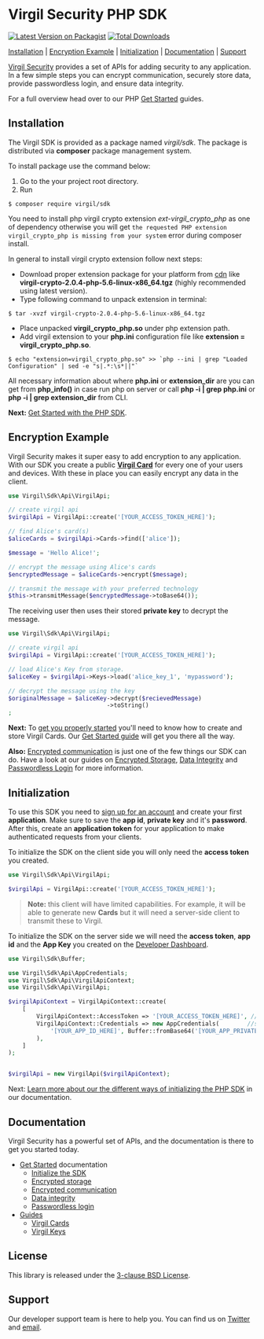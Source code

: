 # Virgil Security PHP SDK 

[![Latest Version on Packagist](https://img.shields.io/packagist/v/virgil/sdk.svg?style=flat-square)](https://packagist.org/packages/virgil/sdk)
[![Total Downloads](https://img.shields.io/packagist/dt/virgil/sdk.svg?style=flat-square)](https://packagist.org/packages/virgil/sdk.svg)

[Installation](#installation) | [Encryption Example](#encryption-example) | [Initialization](#initialization) | [Documentation](#documentation) | [Support](#support)

[Virgil Security](https://virgilsecurity.com) provides a set of APIs for adding security to any application. In a few simple steps you can encrypt communication, securely store data, provide passwordless login, and ensure data integrity.

For a full overview head over to our PHP [Get Started][_getstarted] guides.

## Installation

The Virgil SDK is provided as a package named *virgil/sdk*. The package is distributed via **composer** package management system.

To install package use the command below:

1. Go to the your project root directory.
2. Run

```
$ composer require virgil/sdk
```

You need to install php virgil crypto extension *ext-virgil_crypto_php* as one of dependency otherwise you will get `the requested PHP extension virgil_crypto_php is missing from your system` error during composer install.

In general to install virgil crypto extension follow next steps:
 * Download proper extension package for your platform from [cdn](https://cdn.virgilsecurity.com/virgil-crypto/php/) like **virgil-crypto-2.0.4-php-5.6-linux-x86_64.tgz** (highly recommended using latest version).
 * Type following command to unpack extension in terminal:

 ```
 $ tar -xvzf virgil-crypto-2.0.4-php-5.6-linux-x86_64.tgz
 ```

 * Place unpacked **virgil_crypto_php.so** under php extension path.
 * Add virgil extension to your **php.ini** configuration file like **extension = virgil_crypto_php.so**.

 ```
 $ echo "extension=virgil_crypto_php.so" >> `php --ini | grep "Loaded Configuration" | sed -e "s|.*:\s*||"`
 ```

All necessary information about where **php.ini** or **extension_dir** are you can get from **php_info()** in case run php on server or
call **php -i | grep php\.ini** or **php -i | grep extension_dir** from CLI.

__Next:__ [Get Started with the PHP SDK][_getstarted].

## Encryption Example

Virgil Security makes it super easy to add encryption to any application. With our SDK you create a public [__Virgil Card__][_guide_virgil_cards] for every one of your users and devices. With these in place you can easily encrypt any data in the client.

```php
use Virgil\Sdk\Api\VirgilApi;

// create virgil api
$virgilApi = VirgilApi::create('[YOUR_ACCESS_TOKEN_HERE]');

// find Alice's card(s)
$aliceCards = $virgilApi->Cards->find(['alice']);

$message = 'Hello Alice!';

// encrypt the message using Alice's cards
$encryptedMessage = $aliceCards->encrypt($message);

// transmit the message with your preferred technology
$this->transmitMessage($encryptedMessage->toBase64());
```

The receiving user then uses their stored __private key__ to decrypt the message.


```php
use Virgil\Sdk\Api\VirgilApi;

// create virgil api
$virgilApi = VirgilApi::create('[YOUR_ACCESS_TOKEN_HERE]');

// load Alice's Key from storage.
$aliceKey = $virgilApi->Keys->load('alice_key_1', 'mypassword');

// decrypt the message using the key
$originalMessage = $aliceKey->decrypt($recievedMessage)
                            ->toString()
;
```

__Next:__ To [get you properly started][_guide_encryption] you'll need to know how to create and store Virgil Cards. Our [Get Started guide][_guide_encryption] will get you there all the way.

__Also:__ [Encrypted communication][_getstarted_encryption] is just one of the few things our SDK can do. Have a look at our guides on  [Encrypted Storage][_getstarted_storage], [Data Integrity][_getstarted_data_integrity] and [Passwordless Login][_getstarted_passwordless_login] for more information.

## Initialization

To use this SDK you need to [sign up for an account](https://developer.virgilsecurity.com/account/signup) and create your first __application__. Make sure to save the __app id__, __private key__ and it's __password__. After this, create an __application token__ for your application to make authenticated requests from your clients.

To initialize the SDK on the client side you will only need the __access token__ you created.

```php
use Virgil\Sdk\Api\VirgilApi;

$virgilApi = VirgilApi::create('[YOUR_ACCESS_TOKEN_HERE]');
```

> __Note:__ this client will have limited capabilities. For example, it will be able to generate new __Cards__ but it will need a server-side client to transmit these to Virgil.

To initialize the SDK on the server side we will need the __access token__, __app id__ and the __App Key__ you created on the [Developer Dashboard](https://developer.virgilsecurity.com/account/dashboard).

```php
use Virgil\Sdk\Buffer;

use Virgil\Sdk\Api\AppCredentials;
use Virgil\Sdk\Api\VirgilApiContext;
use Virgil\Sdk\Api\VirgilApi;

$virgilApiContext = VirgilApiContext::create(
    [
        VirgilApiContext::AccessToken => '[YOUR_ACCESS_TOKEN_HERE]', //sets application access token
        VirgilApiContext::Credentials => new AppCredentials(        //sets a credentials to work with application virgil cards
            '[YOUR_APP_ID_HERE]', Buffer::fromBase64('[YOUR_APP_PRIVATE_KEY_HERE]'), '[YOUR_APP_PRIVATE_KEY_PASS_HERE]'
        ),
    ]
);


$virgilApi = new VirgilApi($virgilApiContext);
```

Next: [Learn more about our the different ways of initializing the PHP SDK][_guide_initialization] in our documentation.

## Documentation

Virgil Security has a powerful set of APIs, and the documentation is there to get you started today.

* [Get Started][_getstarted_root] documentation
  * [Initialize the SDK][_initialize_root]
  * [Encrypted storage][_getstarted_storage]
  * [Encrypted communication][_getstarted_encryption]
  * [Data integrity][_getstarted_data_integrity]
  * [Passwordless login][_getstarted_passwordless_login]
* [Guides][_guides]
  * [Virgil Cards][_guide_virgil_cards]
  * [Virgil Keys][_guide_virgil_keys]

## License

This library is released under the [3-clause BSD License](LICENSE.md).

## Support

Our developer support team is here to help you. You can find us on [Twitter](https://twitter.com/virgilsecurity) and [email](support).

[support]: mailto:support@virgilsecurity.com
[_getstarted_root]: https://virgilsecurity.com/docs/sdk/php/
[_getstarted]: https://virgilsecurity.com/docs/sdk/php/
[_getstarted_encryption]: https://virgilsecurity.com/docs/use-cases/encrypted-communication
[_getstarted_storage]: https://virgilsecurity.com/docs/use-cases/secure-data-at-rest
[_getstarted_data_integrity]: https://virgilsecurity.com/docs/use-cases/data-verification
[_getstarted_passwordless_login]: https://virgilsecurity.com/docs/use-cases/passwordless-authentication
[_guides]: https://stg.virgilsecurity.com/docs/sdk/php/features
[_guide_initialization]: https://virgilsecurity.com/docs/sdk/php/getting-started#initializing
[_guide_virgil_cards]: https://virgilsecurity.com/docs/sdk/php/features#virgil-cards
[_guide_virgil_keys]: https://virgilsecurity.com/docs/sdk/php/features#virgil-keys
[_guide_encryption]: https://virgilsecurity.com/docs/sdk/php/features#encryption
[_initialize_root]: https://virgilsecurity.com/docs/sdk/php/programming-guide#initializing
